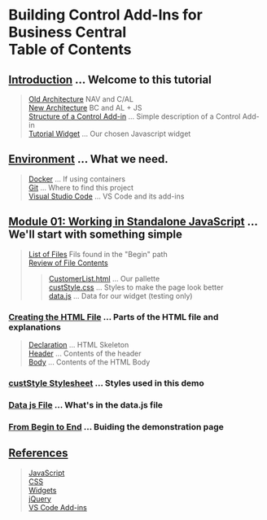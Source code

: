 # Building Control Add-Ins for Business Central<br>Table of Contents
## [Introduction](./introduction.md) ... Welcome to this tutorial
>[Old Architecture](./introduction.md#oldArch) NAV and C/AL<br>
>[New Architecture](./introduction.md#newArch) BC and AL + JS<br>
>[Structure of a Control Add-in](./introduction.md#control) ... Simple description of a Control Add-in<br>
>[Tutorial Widget](./introduction.md#widget) ... Our chosen Javascript widget
## [Environment](.\environment.md) ... What we need.
>[Docker](.\environment.md#docker) ... If using containers<br>
>[Git](.\environment.md#git) ...  Where to find this project<br>
>[Visual Studio Code](.\environment.md#vsc) ... VS Code and its add-ins
## [Module 01: Working in Standalone JavaScript](../01%20Standalone/MD/Standalone.md) ... We'll start with something simple
>[List of Files](../01%20Standalone/MD/Standalone.md#list) Fils found in the "Begin" path<br>
>[Review of File Contents](../01%20Standalone/MD/Standalone.md#review)<br>
>>[CustomerList.html](../01%20Standalone/MD/Standalone.md#html) ... Our pallette<br>
>>[custStyle.css](../01%20Standalone/MD/Standalone.md#style) ... Styles to make the page look better<br>
>>[data.js](../01%20Standalone/MD/Standalone.md#data) ... Data for our widget (testing only)

### [Creating the HTML File](../01%20Standalone/MD/CustomerTable.md) ... Parts of the HTML file and explanations
>[Declaration](../01%20Standalone/MD/CustomerTable.md#declaration) ... HTML Skeleton<br>
>[Header](../01%20Standalone/MD/CustomerTable.md#header) ... Contents of the header<br>
>[Body](../01%20Standalone/MD/CustomerTable.md#body) ... Contents of the HTML Body

### [custStyle Stylesheet](../01%20Standalone/MD/CustStyle.md) ... Styles used in this demo

### [Data js File](../01%20Standalone/MD/dataJS.md) ... What's in the data.js file

### [From Begin to End](../01%20Standalone/MD/FromBeginToEnd.md) ... Buiding the demonstration page

## [References](./References.md)
>[JavaScript](./References.md#js)<br>
>[CSS](./References.md#css)<br>
>[Widgets](./References.md#widgets)<br>
>[jQuery](./References.md#jQ)<br>
>[VS Code Add-ins](./References.md#code)

